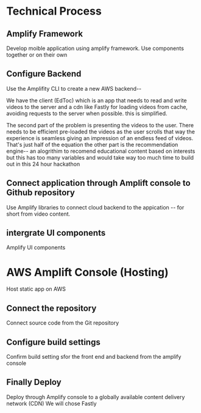 # Technical Process


## Amplify Framework
Develop moible application using amplify framework. Use components together or on their own

## Configure Backend
Use the Amplifity CLI to create a new AWS backend-- 
 
We have the client (EdToc) which is an app that needs to read and write videos to the server and a cdn 
like Fastly for loading videos from cache, avoiding requests to the server when possible.  this is simplified. 

The second part of the problem is presenting the videos to the user. There needs to be efficient pre-loaded the
videos as the user scrolls that way the experience is seamless giving an impression of an endless feed of videos. 
That's just half of the equation the other part is the recommendation engine-- an alogrithim to recomend educational 
content based on interests but this has too many variables and would take way too much time to build out in this 
24 hour hackathon

## Connect application through Amplift console to Github repository 

Use Amplify libraries to connect cloud backend to the appication -- for short from video content.

## intergrate UI components 

Amplify UI components  
  
# AWS Amplift Console (Hosting)

Host static app on AWS

## Connect the repository 

Connect source code from the Git repository

## Configure build settings 

Confirm build setting sfor the front end and backend from the amplify console

## Finally Deploy

Deploy through Amplify console to a globally available content delivery network (CDN) 
We will chose Fastly
